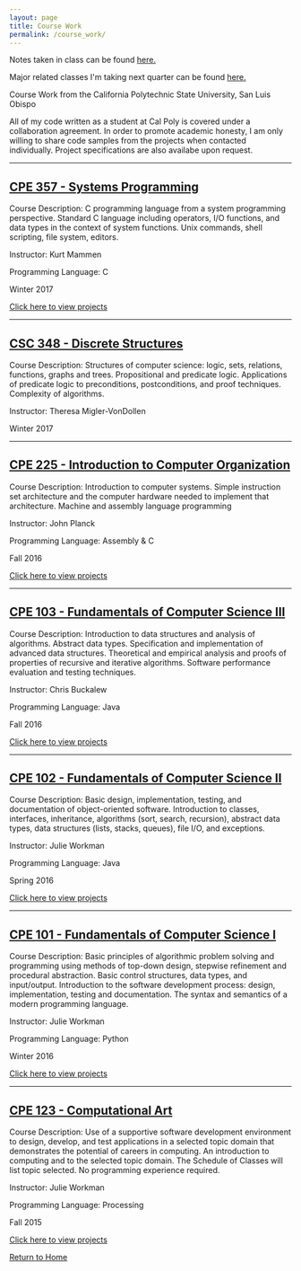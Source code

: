 ```yaml
---
layout: page
title: Course Work
permalink: /course_work/
---
```


Notes taken in class can be found [here.](https://jonscott20.github.io/course_notes/)

Major related classes I'm taking next quarter can be found [here.](https://jonscott20.github.io/future_classes/)

Course Work from the California Polytechnic State University, San Luis Obispo

All of my code written as a student at Cal Poly is covered under a collaboration agreement. 
In order to promote academic honesty, I am only willing to share code samples from the projects when contacted individually.
Project specifications are also availabe upon request.

--------

[CPE 357 - Systems Programming](https://jonscott20.github.io/cpe357)
---------------------------------

Course Description: C programming language from a system programming perspective. Standard C language including operators, I/O functions, and data types in the context of system functions. Unix commands, shell scripting, file system, editors.

Instructor: Kurt Mammen

Programming Language: C

Winter 2017

[Click here to view projects](https://jonscott20.github.io/cpe357)

--------

[CSC 348 - Discrete Structures](https://jonscott20.github.io/csc348)
---------------------------------

Course Description: Structures of computer science: logic, sets, relations, functions, graphs and trees. Propositional and predicate logic. Applications of predicate logic to preconditions, postconditions, and proof techniques. Complexity of algorithms.

Instructor: Theresa Migler-VonDollen

Winter 2017

---------

[CPE 225 -  Introduction to Computer Organization](https://jonscott20.github.io/cpe225)
------------------------------

Course Description: Introduction to computer systems. Simple instruction set architecture and the computer hardware needed to implement that architecture. Machine and assembly language programming

Instructor: John Planck

Programming Language: Assembly & C

Fall 2016

[Click here to view projects](https://jonscott20.github.io/cpe225)

-------

[CPE 103 - Fundamentals of Computer Science III](https://jonscott20.github.io/cpe103)
------------------------------

Course Description: Introduction to data structures and analysis of algorithms. Abstract data types. Specification and implementation of advanced data structures. Theoretical and empirical analysis and proofs of properties of recursive and iterative algorithms. Software performance evaluation and testing techniques.

Instructor: Chris Buckalew

Programming Language: Java

Fall 2016

[Click here to view projects](https://jonscott20.github.io/cpe103)

-------

[CPE 102 - Fundamentals of Computer Science II](https://jonscott20.github.io/cpe102)
------------------------------

Course Description: Basic design, implementation, testing, and documentation of object-oriented software. Introduction to classes, interfaces, inheritance, algorithms (sort, search, recursion), abstract data types, data structures (lists, stacks, queues), file I/O, and exceptions.

Instructor: Julie Workman

Programming Language: Java

Spring 2016

[Click here to view projects](https://jonscott20.github.io/cpe102)

-------

[CPE 101 - Fundamentals of Computer Science I](https://jonscott20.github.io/cpe101)
------------------------------

Course Description: Basic principles of algorithmic problem solving and programming using methods of top-down design, stepwise refinement and procedural abstraction. Basic control structures, data types, and input/output. Introduction to the software development process: design, implementation, testing and documentation. The syntax and semantics of a modern programming language.

Instructor: Julie Workman

Programming Language: Python

Winter 2016

[Click here to view projects](https://jonscott20.github.io/cpe101)

-------

[CPE 123 - Computational Art](https://jonscott20.github.io/cpe123)
------------------------------

Course Description: Use of a supportive software development environment to design, develop, and test applications in a selected topic domain that demonstrates the potential of careers in computing. An introduction to computing and to the selected topic domain. The Schedule of Classes will list topic selected. No programming experience required.

Instructor: Julie Workman

Programming Language: Processing

Fall 2015

[Click here to view projects](https://jonscott20.github.io/cpe123)

[Return to Home](https://jonscott20.github.io/)
